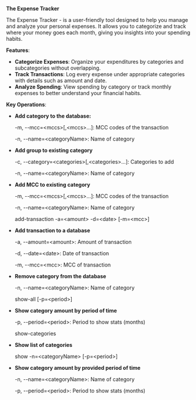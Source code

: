 **The Expense Tracker** 

The Expense Tracker - is a user-friendly tool designed to help 
you manage and analyze your personal expenses. 
It allows you to categorize and track where your money goes each month, 
giving you insights into your spending habits.


**Features**:
- **Categorize Expenses**:
Organize your expenditures by categories and subcategories without overlapping.
- **Track Transactions**: 
Log every expense under appropriate categories with details such as amount and date.
- **Analyze Spending**: 
View spending by category or track monthly expenses to better understand your financial habits.

**Key Operations**:
- **Add category to the database:**

   -m, --mcc=&lt;mccs&gt;[,&lt;mccs&gt;...]: MCC codes of the transaction

   -n, --name=&lt;categoryName&gt;: Name of category

- **Add group to existing category**

  -c, --category=&lt;categories&gt;[,&lt;categories&gt;...]: Categories to add

  -n, --name=&lt;categoryName&gt;: Name of category

- **Add MCC to existing category**

  -m, --mcc=&lt;mccs&gt;[,&lt;mccs&gt;...]: MCC codes of the transaction

  -n, --name=&lt;categoryName&gt;: Name of category

  add-transaction -a=&lt;amount&gt; -d=&lt;date&gt; [-m=&lt;mcc&gt;]

- **Add transaction to a database**

  -a, --amount=&lt;amount&gt;: Amount of transaction

  -d, --date=&lt;date&gt;: Date of transaction

  -m, --mcc=&lt;mcc&gt;: MCC of transaction

- **Remove category from the database**

  -n, --name=&lt;categoryName&gt;: Name of category

  show-all [-p=&lt;period&gt;]

- **Show category amount by period of time**

  -p, --period=&lt;period&gt;: Period to show stats (months)

  show-categories

- **Show list of categories**

  show -n=&lt;categoryName&gt; [-p=&lt;period&gt;]

- **Show category amount by provided period of time**

  -n, --name=&lt;categoryName&gt;: Name of category

  -p, --period=&lt;period&gt;: Period to show stats (months)